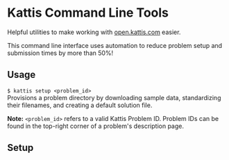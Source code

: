 # Kattis Command Line Tools
Helpful utilities to make working with [open.kattis.com](open.kattis.com) easier. 

This command line interface uses automation to reduce problem setup and 
submission times by more than 50%!

## Usage

`$ kattis setup <problem_id>`  
Provisions a problem directory by downloading sample data, standardizing their 
filenames, and creating a default solution file.

**Note:** `<problem_id>` refers to a valid Kattis Problem ID. Problem IDs can be 
found in the top-right corner of a problem's description page.

## Setup

